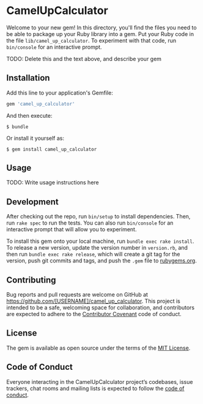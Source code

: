# CamelUpCalculator

Welcome to your new gem! In this directory, you'll find the files you need to be able to package up your Ruby library into a gem. Put your Ruby code in the file `lib/camel_up_calculator`. To experiment with that code, run `bin/console` for an interactive prompt.

TODO: Delete this and the text above, and describe your gem

## Installation

Add this line to your application's Gemfile:

```ruby
gem 'camel_up_calculator'
```

And then execute:

    $ bundle

Or install it yourself as:

    $ gem install camel_up_calculator

## Usage

TODO: Write usage instructions here

## Development

After checking out the repo, run `bin/setup` to install dependencies. Then, run `rake spec` to run the tests. You can also run `bin/console` for an interactive prompt that will allow you to experiment.

To install this gem onto your local machine, run `bundle exec rake install`. To release a new version, update the version number in `version.rb`, and then run `bundle exec rake release`, which will create a git tag for the version, push git commits and tags, and push the `.gem` file to [rubygems.org](https://rubygems.org).

## Contributing

Bug reports and pull requests are welcome on GitHub at https://github.com/[USERNAME]/camel_up_calculator. This project is intended to be a safe, welcoming space for collaboration, and contributors are expected to adhere to the [Contributor Covenant](http://contributor-covenant.org) code of conduct.

## License

The gem is available as open source under the terms of the [MIT License](https://opensource.org/licenses/MIT).

## Code of Conduct

Everyone interacting in the CamelUpCalculator project’s codebases, issue trackers, chat rooms and mailing lists is expected to follow the [code of conduct](https://github.com/[USERNAME]/camel_up_calculator/blob/master/CODE_OF_CONDUCT.md).
